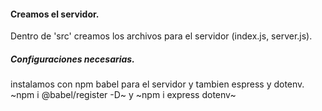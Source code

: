 #### Creamos el servidor.
Dentro de 'src' creamos los archivos para el servidor (index.js, server.js).
##### Configuraciones necesarias.
instalamos con npm babel para el servidor y tambien espress y dotenv.
   ~npm i @babel/register -D~ y ~npm i express dotenv~